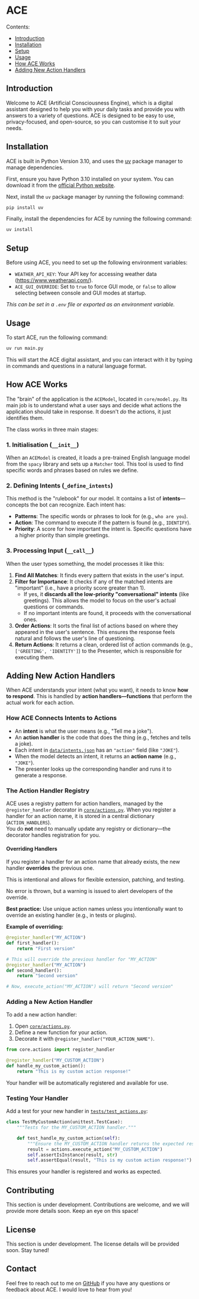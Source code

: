 # ACE

Contents:

- [Introduction](#introduction)
- [Installation](#installation)
- [Setup](#setup)
- [Usage](#usage)
- [How ACE Works](#how-ace-works)
- [Adding New Action Handlers](#adding-new-action-handlers)

## Introduction

Welcome to ACE (Artificial Consciousness Engine), which is a digital assistant designed to help you with your daily tasks and provide you with answers to a variety of questions. ACE is designed to be easy to use, privacy-focused, and open-source, so you can customise it to suit your needs.

## Installation

ACE is built in Python Version 3.10, and uses the [uv](https://docs.astral.sh/uv/) package manager to manage dependencies.

First, ensure you have Python 3.10 installed on your system. You can download it from the [official Python website](https://www.python.org/downloads/).

Next, install the `uv` package manager by running the following command:

```bash
pip install uv
```

Finally, install the dependencies for ACE by running the following command:

```bash
uv install
```

## Setup
Before using ACE, you need to set up the following environment variables:
- `WEATHER_API_KEY`: Your API key for accessing weather data (https://www.weatherapi.com/).
- `ACE_GUI_OVERRIDE`: Set to `true` to force GUI mode, or `false` to allow selecting between console and GUI modes at startup.

*This can be set in a `.env` file or exported as an environment variable.*

## Usage

To start ACE, run the following command:

```bash
uv run main.py
```

This will start the ACE digital assistant, and you can interact with it by typing in commands and questions in a natural language format.

## How ACE Works

The "brain" of the application is the `ACEModel`, located in `core/model.py`. Its main job is to understand what a user says and decide what actions the application should take in response. It doesn't _do_ the actions, it just identifies them.

The class works in three main stages:

### 1. Initialisation (`__init__`)

When an `ACEModel` is created, it loads a pre-trained English language model from the `spacy` library and sets up a `Matcher` tool. This tool is used to find specific words and phrases based on rules we define.

### 2. Defining Intents (`_define_intents`)

This method is the "rulebook" for our model. It contains a list of **intents**—concepts the bot can recognize. Each intent has:

- **Patterns**: The specific words or phrases to look for (e.g., `who are you`).
- **Action**: The command to execute if the pattern is found (e.g., `IDENTIFY`).
- **Priority**: A score for how important the intent is. Specific questions have a higher priority than simple greetings.

### 3. Processing Input (`__call__`)

When the user types something, the model processes it like this:

1.  **Find All Matches**: It finds every pattern that exists in the user's input.
2.  **Filter for Importance**: It checks if any of the matched intents are "important" (i.e., have a priority score greater than 1).
    - If yes, it **discards all the low-priority "conversational" intents** (like greetings). This allows the model to focus on the user's actual questions or commands.
    - If no important intents are found, it proceeds with the conversational ones.
3.  **Order Actions**: It sorts the final list of actions based on where they appeared in the user's sentence. This ensures the response feels natural and follows the user's line of questioning.
4.  **Return Actions**: It returns a clean, ordered list of action commands (e.g., `['GREETING', 'IDENTITY']`) to the Presenter, which is responsible for executing them.

## Adding New Action Handlers

When ACE understands your intent (what you want), it needs to know **how to respond**. This is handled by **action handlers—functions** that perform the actual work for each action.

### How ACE Connects Intents to Actions

- An **intent** is what the user means (e.g., "Tell me a joke").
- An **action handler** is the code that does the thing (e.g., fetches and tells a joke).
- Each intent in [`data/intents.json`](data/intents.json) has an `"action"` field (like `"JOKE"`).
- When the model detects an intent, it returns an **action name** (e.g., `"JOKE"`).
- The presenter looks up the corresponding handler and runs it to generate a response.

### The Action Handler Registry

ACE uses a registry pattern for action handlers, managed by the `@register_handler` decorator in [`core/actions.py`](core/actions.py). When you register a handler for an action name, it is stored in a central dictionary (`ACTION_HANDLERS`).  
You do **not** need to manually update any registry or dictionary—the decorator handles registration for you.

#### Overriding Handlers

If you register a handler for an action name that already exists, the new handler **overrides** the previous one.

This is intentional and allows for flexible extension, patching, and testing.

No error is thrown, but a warning is issued to alert developers of the override.

**Best practice:** Use unique action names unless you intentionally want to override an existing handler (e.g., in tests or plugins).

**Example of overriding:**

```python
@register_handler("MY_ACTION")
def first_handler():
    return "First version"

# This will override the previous handler for "MY_ACTION"
@register_handler("MY_ACTION")
def second_handler():
    return "Second version"

# Now, execute_action("MY_ACTION") will return "Second version"
```

### Adding a New Action Handler

To add a new action handler:

1. Open [`core/actions.py`](core/actions.py).
2. Define a new function for your action.
3. Decorate it with `@register_handler("YOUR_ACTION_NAME")`.

```python
from core.actions import register_handler

@register_handler("MY_CUSTOM_ACTION")
def handle_my_custom_action():
    return "This is my custom action response!"
```

Your handler will be automatically registered and available for use.

### Testing Your Handler

Add a test for your new handler in [`tests/test_actions.py`](tests/test_actions.py):

```python
class TestMyCustomAction(unittest.TestCase):
    """Tests for the MY_CUSTOM_ACTION handler."""

    def test_handle_my_custom_action(self):
        """Ensure the MY_CUSTOM_ACTION handler returns the expected response."""
        result = actions.execute_action("MY_CUSTOM_ACTION")
        self.assertIsInstance(result, str)
        self.assertEqual(result, "This is my custom action response!")
```

This ensures your handler is registered and works as expected.

## Contributing

This section is under development. Contributions are welcome, and we will provide more details soon. Keep an eye on this space!

## License

This section is under development. The license details will be provided soon. Stay tuned!

## Contact

Feel free to reach out to me on [GitHub](shaiebilly+ace@gmail.com) if you have any questions or feedback about ACE. I would love to hear from you!
